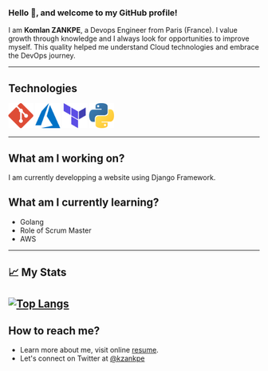 ### Hello 👋, and welcome to my GitHub profile!

I am **Komlan ZANKPE**, a Devops Engineer from Paris (France). I value growth through knowledge and I always look for opportunities to improve myself.
This quality helped me understand Cloud technologies and embrace the DevOps journey. 


---

## Technologies


<img src="./assets/git.svg" alt="Git Logo" width="50" height="50"/> <img src="./assets/azure.svg" alt="Azure Logo" width="50" height="50"/> <img src="./assets/terraform.svg" alt="Terraform Logo" width="50" height="50"/> <img src="./assets/python.svg" alt="Python Logo" width="50" height="50"/>

---

## What am I working on?

I am currently developping a website using Django Framework.

## What am I currently learning?

- Golang
- Role of Scrum Master
- AWS
---
## &#x1f4c8; My Stats

[![Top Langs](https://github-readme-stats.vercel.app/api/top-langs/?username=kzankpe&hide=java,html,css&theme=tokyonight)](https://github.com/kzankpe)
---
## How to reach me?

- Learn more about me, visit online [resume]().
- Let's connect on Twitter at [@kzankpe](https://twitter.com/kzankpe)

<!--
**kzankpe/kzankpe** is a ✨ _special_ ✨ repository because its `README.md` (this file) appears on your GitHub profile.

Here are some ideas to get you started:

- 🔭 I’m currently working on ...
- 🌱 I’m currently learning ...
- 👯 I’m looking to collaborate on ...
- 🤔 I’m looking for help with ...
- 💬 Ask me about ...
- 📫 How to reach me: ...
- 😄 Pronouns: ...
- ⚡ Fun fact: ...
-->

